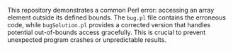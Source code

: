 This repository demonstrates a common Perl error: accessing an array element outside its defined bounds. The `bug.pl` file contains the erroneous code, while `bugSolution.pl` provides a corrected version that handles potential out-of-bounds access gracefully.  This is crucial to prevent unexpected program crashes or unpredictable results.